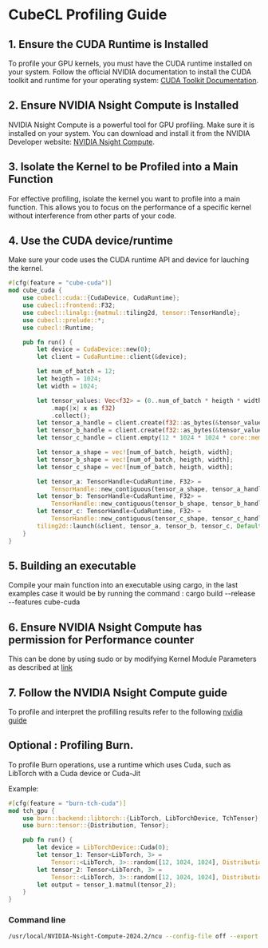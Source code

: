 # CubeCL Profiling Guide

## 1. Ensure the CUDA Runtime is Installed

To profile your GPU kernels, you must have the CUDA runtime installed on your system. Follow the official NVIDIA documentation to install the CUDA toolkit and runtime for your operating system: [CUDA Toolkit Documentation](https://docs.nvidia.com/cuda/cuda-installation-guide-linux/index.html).

## 2. Ensure NVIDIA Nsight Compute is Installed

NVIDIA Nsight Compute is a powerful tool for GPU profiling. Make sure it is installed on your system. You can download and install it from the NVIDIA Developer website: [NVIDIA Nsight Compute](https://developer.nvidia.com/nsight-compute).

## 3. Isolate the Kernel to be Profiled into a Main Function

For effective profiling, isolate the kernel you want to profile into a main function. This allows you to focus on the performance of a specific kernel without interference from other parts of your code.

## 4. Use the CUDA device/runtime
Make sure your code uses the CUDA runtime API and device for lauching the kernel.

```rust
#[cfg(feature = "cube-cuda")]
mod cube_cuda {
    use cubecl::cuda::{CudaDevice, CudaRuntime};
    use cubecl::frontend::F32;
    use cubecl::linalg::{matmul::tiling2d, tensor::TensorHandle};
    use cubecl::prelude::*;
    use cubecl::Runtime;

    pub fn run() {
        let device = CudaDevice::new(0);
        let client = CudaRuntime::client(&device);

        let num_of_batch = 12;
        let heigth = 1024;
        let width = 1024;

        let tensor_values: Vec<f32> = (0..num_of_batch * heigth * width)
            .map(|x| x as f32)
            .collect();
        let tensor_a_handle = client.create(f32::as_bytes(&tensor_values));
        let tensor_b_handle = client.create(f32::as_bytes(&tensor_values));
        let tensor_c_handle = client.empty(12 * 1024 * 1024 * core::mem::size_of::<f32>());

        let tensor_a_shape = vec![num_of_batch, heigth, width];
        let tensor_b_shape = vec![num_of_batch, heigth, width];
        let tensor_c_shape = vec![num_of_batch, heigth, width];

        let tensor_a: TensorHandle<CudaRuntime, F32> =
            TensorHandle::new_contiguous(tensor_a_shape, tensor_a_handle);
        let tensor_b: TensorHandle<CudaRuntime, F32> =
            TensorHandle::new_contiguous(tensor_b_shape, tensor_b_handle);
        let tensor_c: TensorHandle<CudaRuntime, F32> =
            TensorHandle::new_contiguous(tensor_c_shape, tensor_c_handle);
        tiling2d::launch(&client, tensor_a, tensor_b, tensor_c, Default::default());
    }
}
```

## 5. Building an executable
Compile your main function into an executable using cargo, in the last examples case it would be by running the command : 
cargo build --release --features cube-cuda

## 6. Ensure NVIDIA Nsight Compute has permission for Performance counter
This can be done by using sudo or by modifying Kernel Module Parameters as described at [link](https://gist.github.com/xaliander/8173ffe623546529c99e9cdd7e0655c4)

## 7. Follow the NVIDIA Nsight Compute guide
To profile and interpret the profilling results refer to the following [nvidia guide](https://docs.nvidia.com/nsight-compute/NsightCompute/index.html)

## Optional : Profiling Burn.
To profile Burn operations, use a runtime which uses Cuda, such as LibTorch with a Cuda device or Cuda-Jit

Example:
```rust
#[cfg(feature = "burn-tch-cuda")]
mod tch_gpu {
    use burn::backend::libtorch::{LibTorch, LibTorchDevice, TchTensor};
    use burn::tensor::{Distribution, Tensor};

    pub fn run() {
        let device = LibTorchDevice::Cuda(0);
        let tensor_1: Tensor<LibTorch, 3> =
            Tensor::<LibTorch, 3>::random([12, 1024, 1024], Distribution::Default, &device);
        let tensor_2: Tensor<LibTorch, 3> =
            Tensor::<LibTorch, 3>::random([12, 1024, 1024], Distribution::Default, &device);
        let output = tensor_1.matmul(tensor_2);
    }
}
```

### Command line

```bash
/usr/local/NVIDIA-Nsight-Compute-2024.2/ncu --config-file off --export ./target/release/matmul-example --force-overwrite ./target/release/matmul-example
```
